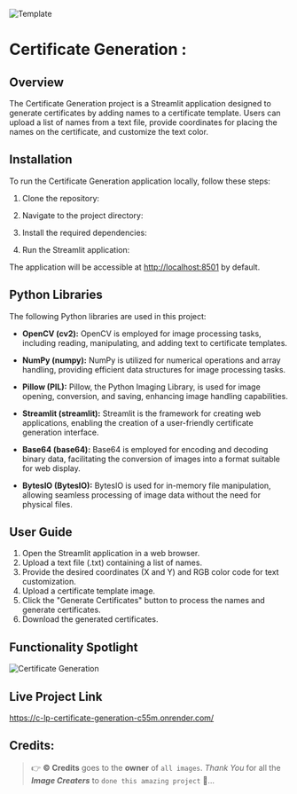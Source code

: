 
![Template](https://github.com/C-Logesh-Perumal-29/C-LP_Certificate_Generation/assets/125385633/b51e61d8-ff9b-4f3d-b95c-c7e6df394b2f)

# Certificate Generation :

## Overview

The Certificate Generation project is a Streamlit application designed to generate certificates by adding names to a certificate template. Users can upload a list of names from a text file, provide coordinates for placing the names on the certificate, and customize the text color.

## Installation

To run the Certificate Generation application locally, follow these steps:

1. Clone the repository:
     
2. Navigate to the project directory:

3. Install the required dependencies:

4. Run the Streamlit application:

The application will be accessible at [http://localhost:8501](http://localhost:8501) by default.

## Python Libraries

The following Python libraries are used in this project:

- **OpenCV (cv2):**
OpenCV is employed for image processing tasks, including reading, manipulating, and adding text to certificate templates.

- **NumPy (numpy):**
NumPy is utilized for numerical operations and array handling, providing efficient data structures for image processing tasks.

- **Pillow (PIL):**
Pillow, the Python Imaging Library, is used for image opening, conversion, and saving, enhancing image handling capabilities.

- **Streamlit (streamlit):**
Streamlit is the framework for creating web applications, enabling the creation of a user-friendly certificate generation interface.

- **Base64 (base64):**
Base64 is employed for encoding and decoding binary data, facilitating the conversion of images into a format suitable for web display.

- **BytesIO (BytesIO):**
BytesIO is used for in-memory file manipulation, allowing seamless processing of image data without the need for physical files.

## User Guide

1. Open the Streamlit application in a web browser.
2. Upload a text file (.txt) containing a list of names.
3. Provide the desired coordinates (X and Y) and RGB color code for text customization.
4. Upload a certificate template image.
5. Click the "Generate Certificates" button to process the names and generate certificates.
6. Download the generated certificates.

## Functionality Spotlight

![Certificate Generation](https://github.com/C-Logesh-Perumal-29/C-LP_Certificate_Generation/assets/125385633/c8b4d9ff-823c-44fa-9f2d-df65927b18e2)

## Live Project Link
https://c-lp-certificate-generation-c55m.onrender.com/

## Credits:

  > 👉 **©️ Credits** goes to the **owner** of `all images`. _Thank You_ for all the _**Image Creaters**_ to `done this amazing project` 🤝...
